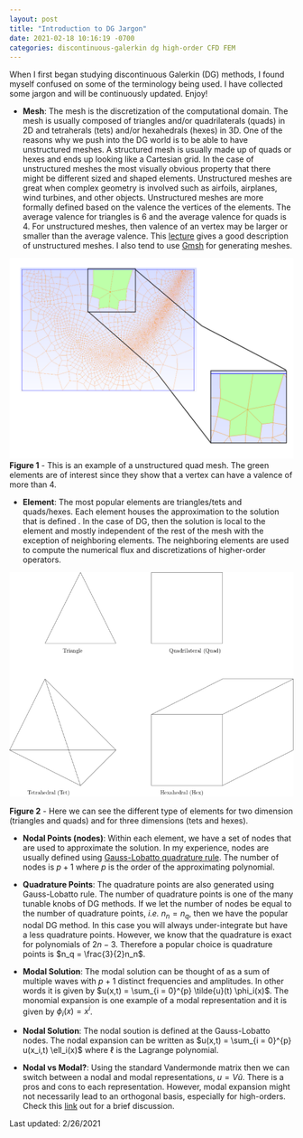 ```yaml
---
layout: post
title: "Introduction to DG Jargon"
date: 2021-02-18 10:16:19 -0700
categories: discontinuous-galerkin dg high-order CFD FEM
---
```


When I first began studying discontinuous Galerkin (DG) methods, I found myself confused on some of the terminology being used. I have collected some jargon and will be continuously updated. Enjoy!  

- **Mesh**: The mesh is the discretization of the computational domain. The mesh is usually composed of triangles and/or quadrilaterals (quads) in 2D and tetraherals (tets) and/or hexahedrals (hexes) in 3D. One of the reasons why we push into the DG world is to be able to have unstructured meshes. A structured mesh is usually made up of quads or hexes and ends up looking like a Cartesian grid. In the case of unstructured meshes the most visually obvious property that there might be different sized and shaped elements. Unstructured meshes are great when complex geometry is involved such as airfoils, airplanes, wind turbines, and other objects. Unstructured meshes are more formally defined based on the valence the vertices of the elements. The average valence for triangles is 6 and the average valence for quads is 4. For unstructured meshes, then valence of an vertex may be larger or smaller than the average valence. This [lecture](http://www.hao-li.com/cs599-ss2015/slides/Lecture01.2.pdf) gives a good description of unstructured meshes. I also tend to use [Gmsh](https://gmsh.info/) for generating meshes.

![unstructured_quad](/assets/unstructured_quad_mesh.png)
**Figure 1** - This is an example of a unstructured quad mesh. The green elements are of interest since they show that a vertex can have a valence of more than 4.

- **Element**: The most popular elements are triangles/tets and quads/hexes. Each element houses the approximation to the solution that is defined . In the case of DG, then the solution is local to the element and mostly independent of the rest of the mesh with the exception of neighboring elements. The neighboring elements are used to compute the numerical flux and discretizations of higher-order operators. 

![element_type](/assets/element_types.png)

**Figure 2** - Here we can see the different type of elements for two dimension (triangles and quads) and for three dimensions (tets and hexes). 

- **Nodal Points (nodes)**: Within each element, we have a set of nodes that are used to approximate the solution. In my experience, nodes are usually defined using [Gauss-Lobatto quadrature rule](https://en.wikipedia.org/wiki/Gaussian_quadrature#Gauss%E2%80%93Lobatto_rules). The number of nodes is $p+1$ where $p$ is the order of the approximating polynomial.

- **Quadrature Points**: The quadrature points are also generated using Gauss-Lobatto rule. The number of quadrature points is one of the many tunable knobs of DG methods. If we let the number of nodes be equal to the number of quadrature points, *i.e.* $n_n = n_q$, then we have the popular nodal DG method. In this case you will always under-integrate but have a less quadrature points. However, we know that the quadrature is exact for polynomials of $2n-3$. Therefore a popular choice is quadrature points is $n_q = \frac{3}{2}n_n$. 

- **Modal Solution**: The modal solution can be thought of as a sum of multiple waves with $p+1$ distinct frequencies and amplitudes. In other words it is given by $u(x,t) = \sum_{i = 0}^{p} \tilde{u}(t) \phi_i(x)$. The monomial expansion is one example of a modal representation and it is given by $\phi_i(x) = x^{i}$. 

- **Nodal Solution**: The nodal soution is defined at the Gauss-Lobatto nodes. The nodal expansion can be written as $u(x,t) = \sum_{i = 0}^{p} u(x_i,t) \ell_i(x)$ where $\ell$ is the Lagrange polynomial.

- **Nodal vs Modal?**: Using the standard Vandermonde matrix then we can switch between a nodal and modal representations, $u = V\tilde{u}$. There is a pros and cons to each representation. However, modal expansion might not necessarily lead to an orthogonal basis, especially for high-orders. Check this [link](https://scicomp.stackexchange.com/questions/10094/discontinuous-galerkin-nodal-vs-modal-advantages-and-disadvantages) out for a brief discussion.

Last updated: 2/26/2021